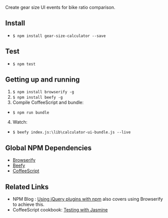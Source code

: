 Create gear size UI events for bike ratio comparison.

## Install
* `$ npm install gear-size-calculator --save`

## Test
* `$ npm test`

## Getting up and running
1. `$ npm install browserify -g`
2. `$ npm install beefy -g`
3. Compile CoffeeScript and bundle:
  * `$ npm run bundle`
4. Watch:
* `$ beefy index.js:\lib\calculator-ui-bundle.js --live`

## Global NPM Dependencies
* [Browserify](https://www.npmjs.com/package/browserify)
* [Beefy](https://www.npmjs.com/package/beefy)
* [CoffeeScript](https://www.npmjs.com/package/coffee-script)

## Related Links
* NPM Blog : [Using jQuery plugins with npm](http://blog.npmjs.org/post/112064849860/using-jquery-plugins-with-npm) also covers using Browserify to achieve this.
* CoffeeScript cookbook: [Testing with Jasmine](https://coffeescript-cookbook.github.io/chapters/testing/testing_with_jasmine)
